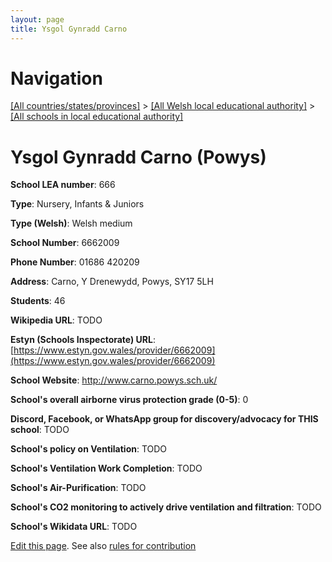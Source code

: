 ```yaml
---
layout: page
title: Ysgol Gynradd Carno
---
```

# Navigation

[[All countries/states/provinces]](../../..) > [[All Welsh local educational authority]](../..) > [[All schools in local educational authority]](..)

# Ysgol Gynradd Carno (Powys)

**School LEA number**: 666

**Type**: Nursery, Infants & Juniors

**Type (Welsh)**: Welsh medium

**School Number**: 6662009

**Phone Number**: 01686 420209

**Address**: Carno, Y Drenewydd, Powys, SY17 5LH

**Students**: 46

**Wikipedia URL**: TODO

**Estyn (Schools Inspectorate) URL**: [https://www.estyn.gov.wales/provider/6662009](https://www.estyn.gov.wales/provider/6662009)

**School Website**: http://www.carno.powys.sch.uk/

**School's overall airborne virus protection grade (0-5)**: 0

**Discord, Facebook, or WhatsApp group for discovery/advocacy for THIS school**: TODO

**School's policy on Ventilation**: TODO

**School's Ventilation Work Completion**: TODO

**School's Air-Purification**: TODO

**School's CO2 monitoring to actively drive ventilation and filtration**: TODO

**School's Wikidata URL**: TODO




[Edit this page](https://github.com/VentilationProject/Wales/edit/prif/./Powys/Ysgol_Gynradd_Carno.md). See also [rules for contribution](../../../contribution-rules/)